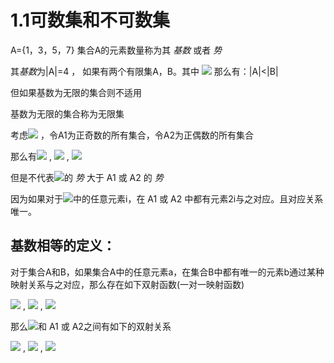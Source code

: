 # 1.1可数集和不可数集

A={1，3，5，7} 集合A的元素数量称为其 *基数* 或者 *势*

其*基数*为|A|=4 ， 如果有两个有限集A，B。其中 ![](http://latex.codecogs.com/gif.latex?\textsl{A}\subset\textsl{B}) 那么有：|A|<|B|

但如果基数为无限的集合则不适用

基数为无限的集合称为无限集

考虑![](http://latex.codecogs.com/gif.latex?\mathbb{N}^{+}) ，令A1为正奇数的所有集合，令A2为正偶数的所有集合

那么有![](http://latex.codecogs.com/gif.latex?\mathbb{N}^{+}=\textsl{A}_{1}\cup\textsl{A}_{2}) , ![](http://latex.codecogs.com/gif.latex?\textsl{A}_{1}\subset\mathbb{N}^{+}) , ![](http://latex.codecogs.com/gif.latex?\textsl{A}_{2}\subset\mathbb{N}^{+})

但是不代表![](http://latex.codecogs.com/gif.latex?\mathbb{N}^{+})的 *势* 大于 A1 或 A2 的 *势*

因为如果对于![](http://latex.codecogs.com/gif.latex?\mathbb{N}^{+})中的任意元素i，在 A1 或 A2 中都有元素2i与之对应。且对应关系唯一。

## 基数相等的定义：
对于集合A和B，如果集合A中的任意元素a，在集合B中都有唯一的元素b通过某种映射关系与之对应，那么存在如下双射函数(一对一映射函数)

![](http://latex.codecogs.com/gif.latex?\textsl{b}=\textsl{f(a)} ) , ![](http://latex.codecogs.com/gif.latex?\textsl{a}\in\textsl{A}) , ![](http://latex.codecogs.com/gif.latex?\textsl{b}\in\textsl{B})

那么![](http://latex.codecogs.com/gif.latex?\mathbb{N}^{+})和 A1 或 A2之间有如下的双射关系

![](http://latex.codecogs.com/gif.latex?\textsl{i}\rightarrow\textsl{2i}) , ![](http://latex.codecogs.com/gif.latex?\textsl{i}\in\mathbb{N}^{+}) , ![](http://latex.codecogs.com/gif.latex?\textsl{2i}\in\textsl{A}_{2})





